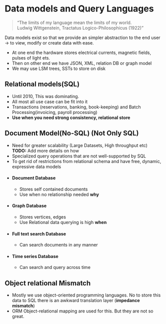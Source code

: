 # Data models and Query Languages
> “The limits of my language mean the limits of my world.  
Ludwig Wittgenstein, Tractatus Logico-Philosophicus (1922)”

Data models exist so that we provide an simpler abstraction to the end user -> to view, modify or create data with ease.

- At one end the hardware stores electrical currents, magnetic fields, pulses of light ets.
- Then on other end we have JSON, XML, relation DB or graph model
- We may use LSM trees, SSTs to store on disk
## Relational models(SQL)
- Until 2010, This was dominating.
- All most all use case can be fit into it
- Transactions (reservations, banking, book-keeping) and Batch Processing(invoicing, payroll processing)  
- **Use when you need strong consistency, relational store**
## Document Model(No-SQL) (Not Only SQL)
- Need for greater scalability (Large Datasets, High throughput etc) **TODO:** Add more details on how
- Specialized query operations that are not well-supported by SQL
- To get rid of restrictions from relational schema and have free, dynamic, expressive data models
- #### Document Database
  - Stores self contained documents
  - Use when no relationship needed **why**
- #### Graph Database
  - Stores vertices, edges
  - Use Relational data querying is high **when**
- #### Full text search Database
  - Can search documents in any manner
- #### Time series Database
  - Can search and query across time


## Object relational Mismatch
- Mostly we use object-oriented programming languages. No to store this data to SQL there is an awkward translation
layer (**impedance mismatch**)
- ORM Object-relational mapping are used for this. But they are not so great. 